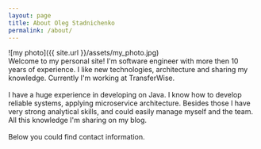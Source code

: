 ```yaml
---
layout: page
title: About Oleg Stadnichenko
permalink: /about/
---
```


![my photo]({{ site.url }}/assets/my_photo.jpg)<br/>
Welcome to my personal site! I'm software engineer with more then 10 years of experience. I like new technologies, architecture and sharing my knowledge.
Currently I'm working at TransferWise.<br/>
<br/>
I have a huge experience in developing on Java. I know how to develop reliable systems, applying microservice architecture. Besides those I have very strong analytical skills, and could easily manage myself and the team. All this knowledge I'm sharing on my blog.<br/>
<br/>
Below you could find contact information. 